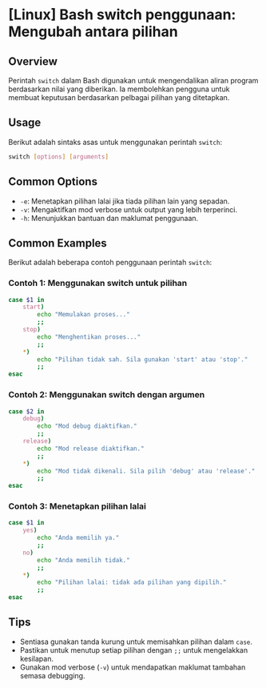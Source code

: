 # [Linux] Bash switch penggunaan: Mengubah antara pilihan

## Overview
Perintah `switch` dalam Bash digunakan untuk mengendalikan aliran program berdasarkan nilai yang diberikan. Ia membolehkan pengguna untuk membuat keputusan berdasarkan pelbagai pilihan yang ditetapkan.

## Usage
Berikut adalah sintaks asas untuk menggunakan perintah `switch`:

```bash
switch [options] [arguments]
```

## Common Options
- `-e`: Menetapkan pilihan lalai jika tiada pilihan lain yang sepadan.
- `-v`: Mengaktifkan mod verbose untuk output yang lebih terperinci.
- `-h`: Menunjukkan bantuan dan maklumat penggunaan.

## Common Examples
Berikut adalah beberapa contoh penggunaan perintah `switch`:

### Contoh 1: Menggunakan switch untuk pilihan
```bash
case $1 in
    start)
        echo "Memulakan proses..."
        ;;
    stop)
        echo "Menghentikan proses..."
        ;;
    *)
        echo "Pilihan tidak sah. Sila gunakan 'start' atau 'stop'."
        ;;
esac
```

### Contoh 2: Menggunakan switch dengan argumen
```bash
case $2 in
    debug)
        echo "Mod debug diaktifkan."
        ;;
    release)
        echo "Mod release diaktifkan."
        ;;
    *)
        echo "Mod tidak dikenali. Sila pilih 'debug' atau 'release'."
        ;;
esac
```

### Contoh 3: Menetapkan pilihan lalai
```bash
case $1 in
    yes)
        echo "Anda memilih ya."
        ;;
    no)
        echo "Anda memilih tidak."
        ;;
    *)
        echo "Pilihan lalai: tidak ada pilihan yang dipilih."
        ;;
esac
```

## Tips
- Sentiasa gunakan tanda kurung untuk memisahkan pilihan dalam `case`.
- Pastikan untuk menutup setiap pilihan dengan `;;` untuk mengelakkan kesilapan.
- Gunakan mod verbose (`-v`) untuk mendapatkan maklumat tambahan semasa debugging.
